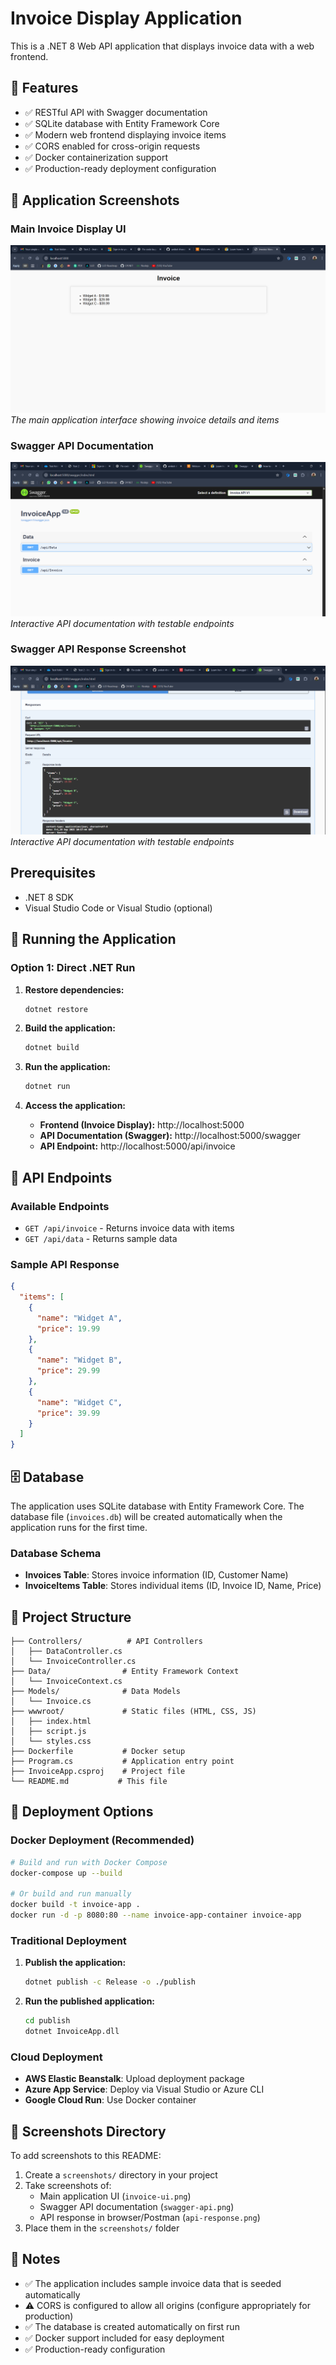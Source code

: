 # Invoice Display Application

This is a .NET 8 Web API application that displays invoice data with a web frontend.

## 🎯 Features

- ✅ RESTful API with Swagger documentation
- ✅ SQLite database with Entity Framework Core
- ✅ Modern web frontend displaying invoice items
- ✅ CORS enabled for cross-origin requests
- ✅ Docker containerization support
- ✅ Production-ready deployment configuration

## 📱 Application Screenshots

### Main Invoice Display UI

![Invoice Display UI](./screenshots/invoice_display.png)
_The main application interface showing invoice details and items_

### Swagger API Documentation

![Swagger API Documentation](./screenshots/swagger.png)
_Interactive API documentation with testable endpoints_

### Swagger API Response Screenshot

![Swagger API Response](./screenshots/swagger-api-response.png)
_Interactive API documentation with testable endpoints_

## Prerequisites

- .NET 8 SDK
- Visual Studio Code or Visual Studio (optional)

## 🚀 Running the Application

### Option 1: Direct .NET Run

1. **Restore dependencies:**

   ```bash
   dotnet restore
   ```

2. **Build the application:**

   ```bash
   dotnet build
   ```

3. **Run the application:**

   ```bash
   dotnet run
   ```

4. **Access the application:**
   - **Frontend (Invoice Display):** http://localhost:5000
   - **API Documentation (Swagger):** http://localhost:5000/swagger
   - **API Endpoint:** http://localhost:5000/api/invoice

## 🔌 API Endpoints

### Available Endpoints

- `GET /api/invoice` - Returns invoice data with items
- `GET /api/data` - Returns sample data

### Sample API Response

```json
{
  "items": [
    {
      "name": "Widget A",
      "price": 19.99
    },
    {
      "name": "Widget B",
      "price": 29.99
    },
    {
      "name": "Widget C",
      "price": 39.99
    }
  ]
}
```

## 🗄️ Database

The application uses SQLite database with Entity Framework Core. The database file (`invoices.db`) will be created automatically when the application runs for the first time.

### Database Schema

- **Invoices Table**: Stores invoice information (ID, Customer Name)
- **InvoiceItems Table**: Stores individual items (ID, Invoice ID, Name, Price)

## 📁 Project Structure

```
├── Controllers/          # API Controllers
│   ├── DataController.cs
│   └── InvoiceController.cs
├── Data/                # Entity Framework Context
│   └── InvoiceContext.cs
├── Models/              # Data Models
│   └── Invoice.cs
├── wwwroot/             # Static files (HTML, CSS, JS)
│   ├── index.html
│   ├── script.js
│   └── styles.css
├── Dockerfile           # Docker setup
├── Program.cs           # Application entry point
├── InvoiceApp.csproj    # Project file
└── README.md           # This file
```

## 🚀 Deployment Options

### Docker Deployment (Recommended)

```bash
# Build and run with Docker Compose
docker-compose up --build

# Or build and run manually
docker build -t invoice-app .
docker run -d -p 8080:80 --name invoice-app-container invoice-app
```

### Traditional Deployment

1. **Publish the application:**

   ```bash
   dotnet publish -c Release -o ./publish
   ```

2. **Run the published application:**
   ```bash
   cd publish
   dotnet InvoiceApp.dll
   ```

### Cloud Deployment

- **AWS Elastic Beanstalk**: Upload deployment package
- **Azure App Service**: Deploy via Visual Studio or Azure CLI
- **Google Cloud Run**: Use Docker container

## 📸 Screenshots Directory

To add screenshots to this README:

1. Create a `screenshots/` directory in your project
2. Take screenshots of:
   - Main application UI (`invoice-ui.png`)
   - Swagger API documentation (`swagger-api.png`)
   - API response in browser/Postman (`api-response.png`)
3. Place them in the `screenshots/` folder

## 📝 Notes

- ✅ The application includes sample invoice data that is seeded automatically
- ⚠️ CORS is configured to allow all origins (configure appropriately for production)
- ✅ The database is created automatically on first run
- ✅ Docker support included for easy deployment
- ✅ Production-ready configuration
